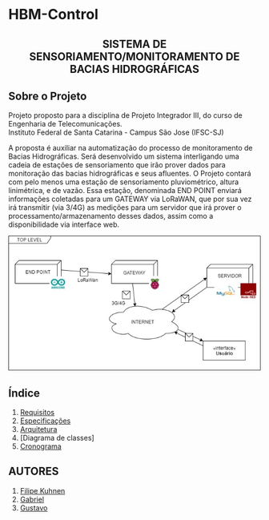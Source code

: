 <!-- PROJECT LOGO -->
<br />
<p> 
  <h1>HBM-Control</h1>
</p>
<p align="center">
  <h2 align="center">SISTEMA DE SENSORIAMENTO/MONITORAMENTO DE BACIAS HIDROGRÁFICAS</h3>
</p>

<!-- ABOUT THE PROJECT -->
## Sobre o Projeto



Projeto proposto para a disciplina de Projeto Integrador III, do curso de Engenharia de Telecomunicações.\
Instituto Federal de Santa Catarina - Campus São Jose (IFSC-SJ)

A proposta é auxiliar na automatização do processo de monitoramento de Bacias Hidrográficas.
Será desenvolvido um sistema interligando uma cadeia de estações de sensoriamento que irão
prover dados para monitoração das bacias hidrográficas e seus afluentes.
O Projeto contará com pelo menos uma estação de sensoriamento pluviométrico, altura linimétrica,
e de vazão. Essa estação, denominada END POINT enviará informações coletadas para um
GATEWAY via LoRaWAN, que por sua vez irá transmitir (via 3/4G) as medições para um servidor
que irá prover o processamento/armazenamento desses dados, assim como a disponibilidade via
interface web.

![Top Level](./Documentos/imagens/ARQUITETURA%20-TOP%20LEVEL.jpg)


<!-- ÍNDICE -->
## Índice
1. [Requisitos](/Documentos/requisitos.md)
2. [Especificações](/Documentos/especificacoes.md)
3. [Arquitetura](https://github.com/HBM-Control/HBM-Control/blob/main/Documentos/arquitetura.md)
4. [Diagrama de classes]
5. [Cronograma](https://github.com/HBM-Control/HBM-Control/blob/main/Documentos/cronograma.md)


<!-- AUTORES -->
## AUTORES
1. [Filipe Kuhnen](https://github.com/filipekuhnen)  
2. [Gabriel](https://github.com/gabrielwg)
3. [Gustavo](https://github.com/gugon)

